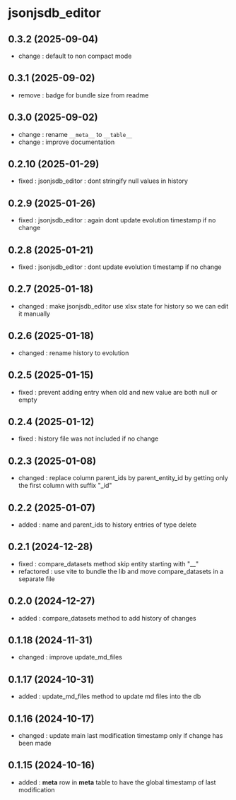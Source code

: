 # jsonjsdb_editor

## 0.3.2 (2025-09-04)
- change : default to non compact mode

## 0.3.1 (2025-09-02)
- remove : badge for bundle size from readme

## 0.3.0 (2025-09-02)
- change : rename `__meta__` to `__table__`
- change : improve documentation

## 0.2.10 (2025-01-29)

- fixed : jsonjsdb_editor : dont stringify null values in history

## 0.2.9 (2025-01-26)

- fixed : jsonjsdb_editor : again dont update evolution timestamp if no change

## 0.2.8 (2025-01-21)

- fixed : jsonjsdb_editor : dont update evolution timestamp if no change

## 0.2.7 (2025-01-18)

- changed : make jsonjsdb_editor use xlsx state for history so we can edit it manually

## 0.2.6 (2025-01-18)

- changed : rename history to evolution

## 0.2.5 (2025-01-15)

- fixed : prevent adding entry when old and new value are both null or empty

## 0.2.4 (2025-01-12)

- fixed : history file was not included if no change

## 0.2.3 (2025-01-08)

- changed : replace column parent_ids by parent_entity_id by getting only the first column with suffix "_id"

## 0.2.2 (2025-01-07)

- added : name and parent_ids to history entries of type delete

## 0.2.1 (2024-12-28)

- fixed : compare_datasets method skip entity starting with "__"
- refactored : use vite to bundle the lib and move compare_datasets in a separate file

## 0.2.0 (2024-12-27)

- added : compare_datasets method to add history of changes

## 0.1.18 (2024-11-31)

- changed : improve update_md_files

## 0.1.17 (2024-10-31)

- added : update_md_files method to update md files into the db

## 0.1.16 (2024-10-17)

- changed : update main last modification timestamp only if change has been made

## 0.1.15 (2024-10-16)

- added : __meta__ row in __meta__ table to have the global timestamp of last modification
